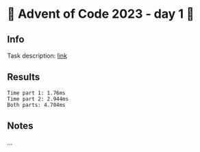 # 🎄 Advent of Code 2023 - day 1 🎄

## Info

Task description: [link](https://adventofcode.com/2023/day/1)

## Results

```
Time part 1: 1.76ms
Time part 2: 2.944ms
Both parts: 4.704ms
```

## Notes

...